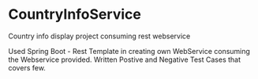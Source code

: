 # CountryInfoService
Country info display project consuming rest webservice

Used Spring Boot - Rest Template in creating own WebService consuming the Webservice provided.
Written Postive and Negative Test Cases that covers few.


